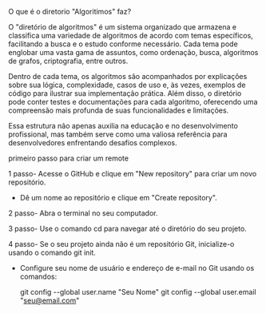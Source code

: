 O que é o diretorio "Algoritimos" faz?

O "diretório de algoritmos" é um sistema organizado que armazena e classifica uma variedade de algoritmos de acordo com temas específicos, facilitando a busca e o estudo conforme necessário. Cada tema pode englobar uma vasta gama de assuntos, como ordenação, busca, algoritmos de grafos, criptografia, entre outros.

Dentro de cada tema, os algoritmos são acompanhados por explicações sobre sua lógica, complexidade, casos de uso e, às vezes, exemplos de código para ilustrar sua implementação prática. Além disso, o diretório pode conter testes e documentações para cada algoritmo, oferecendo uma compreensão mais profunda de suas funcionalidades e limitações. 

Essa estrutura não apenas auxilia na educação e no desenvolvimento profissional, mas também serve como uma valiosa referência para desenvolvedores enfrentando desafios complexos.

primeiro passo para criar um remote 

1 passo- Acesse o GitHub e clique em "New repository" para criar um novo repositório.
   - Dê um nome ao repositório e clique em "Create repository".


2 passo- Abra o terminal no seu computador.

3 passo- Use o comando cd para navegar até o diretório do seu projeto.

4 passo- Se o seu projeto ainda não é um repositório Git, inicialize-o usando o comando git init.

 - Configure seu nome de usuário e endereço de e-mail no Git usando os comandos:
     
     git config --global user.name "Seu Nome"
     git config --global user.email "seu@email.com"